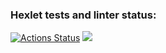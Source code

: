 ### Hexlet tests and linter status:
[![Actions Status](https://github.com/alexeenkoivan/frontend-project-44/workflows/hexlet-check/badge.svg)](https://github.com/alexeenkoivan/frontend-project-44/actions)
<a href="https://codeclimate.com/github/alexeenkoivan/frontend-project-44/maintainability"><img src="https://api.codeclimate.com/v1/badges/1bc2385f513fe0c7aca3/maintainability" /></a>
